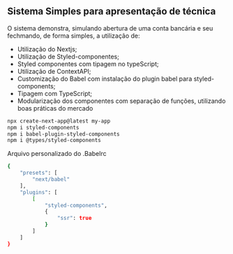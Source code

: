 ## Sistema Simples para apresentação de técnica

O sistema demonstra, simulando abertura de uma conta bancária e seu fechmando, de forma simples, a utilização de:

- Utilização do Nextjs;
- Utilização de Styled-componentes;
- Styled componentes com tipagem no typeScript;
- Utilização de ContextAPI;
- Customização do Babel com instalação do plugin babel para styled-components;
- Tipagem com TypeScript;
- Modularização dos componentes com separação de funções, utilizando boas práticas do mercado



```bash
npx create-next-app@latest my-app
npm i styled-components
npm i babel-plugin-styled-components
npm i @types/styled-components     
```



Arquivo personalizado do .Babelrc



```bash
{
    "presets": [
        "next/babel"
    ],
    "plugins": [
        [
            "styled-components",
            {
                "ssr": true
            }
        ]
    ]
}
```

